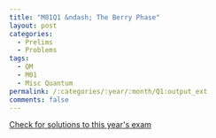 ```yaml
---
title: "M01Q1 &ndash; The Berry Phase"
layout: post
categories:
  - Prelims
  - Problems
tags:
  - QM
  - M01
  - Misc Quantum
permalink: /:categories/:year/:month/Q1:output_ext
comments: false
---
```

<object data="2001M1Q.pdf" type="application/pdf" width="100%" height="500"></object>
<div class="message"><a href='https://princetonprelim.com/prelim/7/'>Check for solutions to this year's exam</a></div>